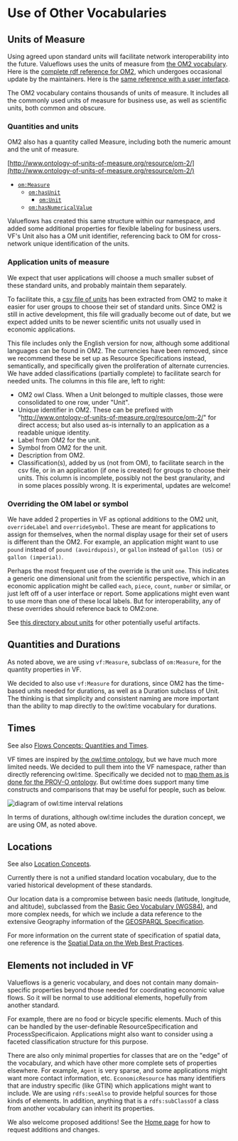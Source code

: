 # Use of Other Vocabularies

## Units of Measure

Using agreed upon standard units will facilitate network interoperability into the future.  Valueflows uses the units of measure from [the OM2 vocabulary](https://github.com/HajoRijgersberg/OM).  Here is the [complete rdf reference for OM2](https://raw.githubusercontent.com/HajoRijgersberg/OM/master/om-2.0.rdf), which undergoes occasional update by the maintainers.  Here is the [same reference with a user interface](http://www.ontology-of-units-of-measure.org/resource/om-2/Unit).

The OM2 vocabulary contains thousands of units of measure.  It includes all the commonly used units of measure for business use, as well as scientific units, both common and obscure.

### Quantities and units

OM2 also has a quantity called Measure, including both the numeric amount and the unit of measure.

[http://www.ontology-of-units-of-measure.org/resource/om-2/](http://www.ontology-of-units-of-measure.org/resource/om-2/)

* [`om:Measure`](http://www.ontology-of-units-of-measure.org/resource/om-2/Measure)
    * [`om:hasUnit`](http://www.ontology-of-units-of-measure.org/resource/om-2/hasUnit)
        * [`om:Unit`](http://www.ontology-of-units-of-measure.org/resource/om-2/Unit)
    * [`om:hasNumericalValue`](http://www.ontology-of-units-of-measure.org/resource/om-2/hasNumericalValue)

Valueflows has created this same structure within our namespace, and added some additional properties for flexible labeling for business users.  VF's Unit also has a OM unit identifier, referencing back to OM for cross-network unique identification of the units.

### Application units of measure

We expect that user applications will choose a much smaller subset of these standard units, and probably maintain them separately.

To facilitate this, a [csv file of units](https://codeberg.org/valueflows/valueflows/src/branch/master/units/units-en-useful.csv) has been extracted from OM2 to make it easier for user groups to choose their set of standard units.  Since OM2 is still in active development, this file will gradually become out of date, but we expect added units to be newer scientific units not usually used in economic applications.

This file includes only the English version for now, although some additional languages can be found in OM2.  The currencies have been removed, since we recommend these be set up as Resource Specifications instead, semantically, and specifically given the proliferation of alternate currencies.  We have added classifications (partially complete) to facilitate search for needed units. The columns in this file are, left to right:

* OM2 owl Class.  When a Unit belonged to multiple classes, those were consolidated to one row, under "Unit".
* Unique identifier in OM2.  These can be prefixed with "http://www.ontology-of-units-of-measure.org/resource/om-2/" for direct access; but also used as-is internally to an application as a readable unique identity.
* Label from OM2 for the unit.
* Symbol from OM2 for the unit.
* Description from OM2.
* Classification(s), added by us (not from OM), to facilitate search in the csv file, or in an application (if one is created) for groups to choose their units.  This column is incomplete, possibly not the best granularity, and in some places possibly wrong.  It is experimental, updates are welcome!

### Overriding the OM label or symbol

We have added 2 properties in VF as optional additions to the OM2 unit, `overrideLabel` and `overrideSymbol`.  These are meant for applications to assign for themselves, when the normal display usage for their set of users is different than the OM2.  For example, an application might want to use `pound` instead of `pound (avoirdupois)`, or `gallon` instead of `gallon (US)` or `gallon (imperial)`.

Perhaps the most frequent use of the override is the unit `one`.  This indicates a generic one dimensional unit from the scientific perspective, which in an economic application might be called `each`, `piece`, `count`, `number` or similar, or just left off of a user interface or report.  Some applications might even want to use more than one of these local labels. But for interoperability, any of these overrides should reference back to OM2:one.

See [this directory about units](https://codeberg.org/valueflows/valueflows/src/branch/master/units) for other potentially useful artifacts.

## Quantities and Durations

As noted above, we are using `vf:Measure`, subclass of `om:Measure`, for the quantity properties in VF.

We decided to also use `vf:Measure` for durations, since OM2 has the time-based units needed for durations, as well as a Duration subclass of Unit.  The thinking is that simplicity and consistent naming are more important than the ability to map directly to the owl:time vocabulary for durations.

## Times

See also [Flows Concepts: Quantities and Times](../concepts/flows.md/#quantities-and-times).

VF times are inspired by [the owl:time ontology](https://www.w3.org/TR/owl-time), but we have much more limited needs.  We decided to pull them into the VF namespace, rather than directly referencing owl:time.  Specifically we decided not to [map them as is done for the PROV-O ontology](https://www.w3.org/TR/owl-time/#time-prov). But owl:time does support many time constructs and comparisons that may be useful for people, such as below.

![diagram of owl:time interval relations](../assets/IntervalRelations.png)

In terms of durations, although owl:time includes the duration concept, we are using OM, as noted above.

## Locations

See also [Location Concepts](../concepts/location.md).

Currently there is not a unified standard location vocabulary, due to the varied historical development of these standards.

Our location data is a compromise between basic needs (latitude, longitude, and altitude), subclassed from the [Basic Geo Vocabulary (WGS84)](https://www.w3.org/2003/01/geo/wgs84_pos#), and more complex needs, for which we include a data reference to the extensive Geography information of the [GEOSPARQL Specification](https://docs.ogc.org/is/22-047r1/22-047r1.html#_b3644674-c6c7-4971-b600-a24d2bda0e01).

For more information on the current state of specification of spatial data, one reference is the [Spatial Data on the Web Best Practices](https://www.w3.org/TR/sdw-bp/).

## Elements not included in VF

Valueflows is a generic vocabulary, and does not contain many domain-specific properties beyond those needed for coordinating economic value flows.  So it will be normal to use additional elements, hopefully from another standard.

For example, there are no food or bicycle specific elements.  Much of this can be handled by the user-definable ResourceSpecification and ProcessSpecificaion. Applications might also want to consider using a faceted classification structure for this purpose.

There are also only minimal properties for classes that are on the "edge" of the vocabulary, and which have other more complete sets of properties elsewhere.  For example, `Agent` is very sparse, and some applications might want more contact information, etc.  `EconomicResource` has many identifiers that are industry specific (like GTIN) which applications might want to include.  We are using `rdfs:seeAlso` to provide helpful sources for those kinds of elements.  In addition, anything that is a `rdfs:subClassOf` a class from another vocabulary can inherit its properties.

We also welcome proposed additions!  See the [Home page](../index.md) for how to request additions and changes.
